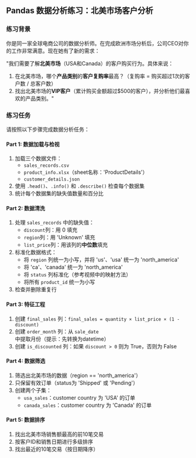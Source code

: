 ## **Pandas 数据分析练习：北美市场客户分析**

### **练习背景**
你是同一家全球电商公司的数据分析师。在完成欧洲市场分析后，公司CEO对你的工作非常满意。现在她有了新的需求：

"我们需要了解**北美市场**（USA和Canada）的客户购买行为。具体来说：
1. 在北美市场，哪个**产品类别**的**客户复购率**最高？（复购率 = 购买超过1次的客户数 / 总客户数）
2. 找出北美市场的**VIP客户**（累计购买金额超过$500的客户），并分析他们最喜欢的产品类别。"

### **练习任务**

请按照以下步骤完成数据分析任务：

#### **Part 1: 数据加载与检视**
1. 加载三个数据文件：
   - `sales_records.csv`
   - `product_info.xlsx`（sheet名称：'ProductDetails'）
   - `customer_details.json`
2. 使用 `.head()`、`.info()` 和 `.describe()` 检查每个数据集
3. 统计每个数据集的缺失值数量和百分比

#### **Part 2: 数据清洗**
1. 处理 `sales_records` 中的缺失值：
   - `discount`列：用 0 填充
   - `region`列：用 'Unknown' 填充
   - `list_price`列：用该列的**中位数**填充
2. 标准化数据格式：
   - 将 `region` 列统一为小写，并将 'us'、'usa' 统一为 'north_america'
   - 将 'ca'、'canada' 统一为 'north_america'
   - 将 `status` 列标准化（参考视频中的映射方法）
   - 将所有 `product_id` 统一为小写
3. 检查并删除重复行

#### **Part 3: 特征工程**
1. 创建 `final_sales` 列：`final_sales = quantity × list_price × (1 - discount)`
2. 创建 `order_month` 列：从 `sale_date` 中提取月份（提示：先转换为datetime）
3. 创建 `is_discounted` 列：如果 `discount > 0` 则为 True，否则为 False

#### **Part 4: 数据筛选**
1. 筛选出北美市场的数据（region == 'north_america'）
2. 只保留有效订单（status为 'Shipped' 或 'Pending'）
3. 创建两个子集：
   - `usa_sales`：customer country 为 'USA' 的订单
   - `canada_sales`：customer country 为 'Canada' 的订单

#### **Part 5: 数据排序**
1. 找出北美市场销售额最高的前10笔交易
2. 按客户ID和销售日期进行多级排序
3. 找出最近的10笔交易（按日期降序）
